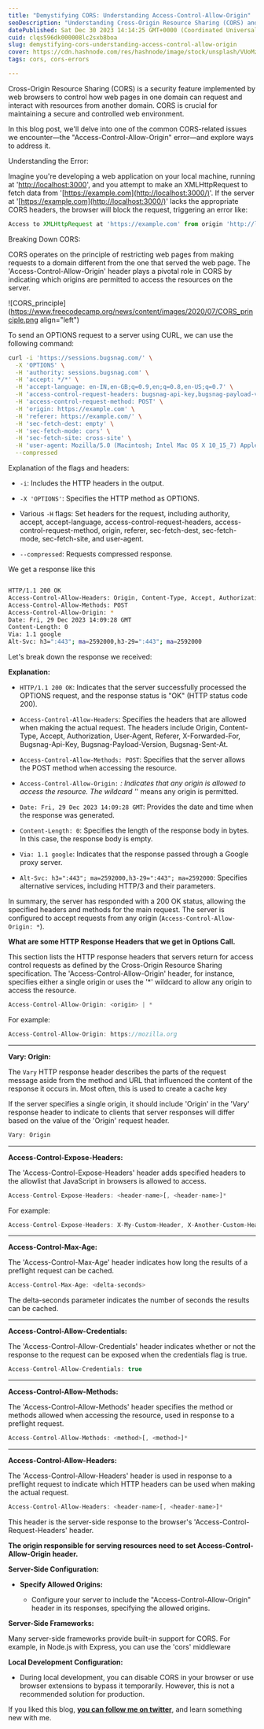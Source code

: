 ```yaml
---
title: "Demystifying CORS: Understanding Access-Control-Allow-Origin"
seoDescription: "Understanding Cross-Origin Resource Sharing (CORS) and the error related to Access-Control-Allow-Origin"
datePublished: Sat Dec 30 2023 14:14:25 GMT+0000 (Coordinated Universal Time)
cuid: clqs596dk000008lc2sxb8boa
slug: demystifying-cors-understanding-access-control-allow-origin
cover: https://cdn.hashnode.com/res/hashnode/image/stock/unsplash/VUoMzpSFMrY/upload/295d9f8dcc114cdd7cd4966703f28ffe.jpeg
tags: cors, cors-errors

---
```


Cross-Origin Resource Sharing (CORS) is a security feature implemented by web browsers to control how web pages in one domain can request and interact with resources from another domain. CORS is crucial for maintaining a secure and controlled web environment.

In this blog post, we'll delve into one of the common CORS-related issues we encounter—the "Access-Control-Allow-Origin" error—and explore ways to address it.

Understanding the Error:

Imagine you're developing a web application on your local machine, running at '[http://localhost:3000](http://localhost:3000/)', and you attempt to make an XMLHttpRequest to fetch data from '[https://example.com](http://localhost:3000/)'. If the server at '[https://example.com](http://localhost:3000/)' lacks the appropriate CORS headers, the browser will block the request, triggering an error like:

```javascript
Access to XMLHttpRequest at 'https://example.com' from origin 'http://localhost:3000' has been blocked by CORS policy: No 'Access-Control-Allow-Origin' header is present on the requested resource.
```

Breaking Down CORS:

CORS operates on the principle of restricting web pages from making requests to a domain different from the one that served the web page. The 'Access-Control-Allow-Origin' header plays a pivotal role in CORS by indicating which origins are permitted to access the resources on the server.

![CORS_principle](https://www.freecodecamp.org/news/content/images/2020/07/CORS_principle.png align="left")

To send an OPTIONS request to a server using CURL, we can use the following command:

```bash
curl -i 'https://sessions.bugsnag.com/' \
  -X 'OPTIONS' \
  -H 'authority: sessions.bugsnag.com' \
  -H 'accept: */*' \
  -H 'accept-language: en-IN,en-GB;q=0.9,en;q=0.8,en-US;q=0.7' \
  -H 'access-control-request-headers: bugsnag-api-key,bugsnag-payload-version,bugsnag-sent-at,content-type' \
  -H 'access-control-request-method: POST' \
  -H 'origin: https://example.com' \
  -H 'referer: https://example.com/' \
  -H 'sec-fetch-dest: empty' \
  -H 'sec-fetch-mode: cors' \
  -H 'sec-fetch-site: cross-site' \
  -H 'user-agent: Mozilla/5.0 (Macintosh; Intel Mac OS X 10_15_7) AppleWebKit/537.36 (KHTML, like Gecko) Chrome/121.0.0.0 Safari/537.36 Edg/121.0.0.0' \
  --compressed
```

Explanation of the flags and headers:

* `-i`: Includes the HTTP headers in the output.
    
* `-X 'OPTIONS'`: Specifies the HTTP method as OPTIONS.
    
* Various `-H` flags: Set headers for the request, including authority, accept, accept-language, access-control-request-headers, access-control-request-method, origin, referer, sec-fetch-dest, sec-fetch-mode, sec-fetch-site, and user-agent.
    
* `--compressed`: Requests compressed response.
    

We get a response like this

```bash

HTTP/1.1 200 OK
Access-Control-Allow-Headers: Origin, Content-Type, Accept, Authorization, User-Agent, Referer, X-Forwarded-For, Bugsnag-Api-Key, Bugsnag-Payload-Version, Bugsnag-Sent-At
Access-Control-Allow-Methods: POST
Access-Control-Allow-Origin: *
Date: Fri, 29 Dec 2023 14:09:28 GMT
Content-Length: 0
Via: 1.1 google
Alt-Svc: h3=":443"; ma=2592000,h3-29=":443"; ma=2592000
```

Let's break down the response we received:

**Explanation:**

* `HTTP/1.1 200 OK`: Indicates that the server successfully processed the OPTIONS request, and the response status is "OK" (HTTP status code 200).
    
* `Access-Control-Allow-Headers`: Specifies the headers that are allowed when making the actual request. The headers include Origin, Content-Type, Accept, Authorization, User-Agent, Referer, X-Forwarded-For, Bugsnag-Api-Key, Bugsnag-Payload-Version, Bugsnag-Sent-At.
    
* `Access-Control-Allow-Methods: POST`: Specifies that the server allows the POST method when accessing the resource.
    
* `Access-Control-Allow-Origin:` *: Indicates that any origin is allowed to access the resource. The wildcard '*' means any origin is permitted.
    
* `Date: Fri, 29 Dec 2023 14:09:28 GMT`: Provides the date and time when the response was generated.
    
* `Content-Length: 0`: Specifies the length of the response body in bytes. In this case, the response body is empty.
    
* `Via: 1.1 google`: Indicates that the response passed through a Google proxy server.
    
* `Alt-Svc: h3=":443"; ma=2592000,h3-29=":443"; ma=2592000`: Specifies alternative services, including HTTP/3 and their parameters.
    

In summary, the server has responded with a 200 OK status, allowing the specified headers and methods for the main request. The server is configured to accept requests from any origin (`Access-Control-Allow-Origin: *`).

**What are some HTTP Response Headers that we get in Options Call.**

This section lists the HTTP response headers that servers return for access control requests as defined by the Cross-Origin Resource Sharing specification. The 'Access-Control-Allow-Origin' header, for instance, specifies either a single origin or uses the '\*' wildcard to allow any origin to access the resource.

```javascript
Access-Control-Allow-Origin: <origin> | *
```

For example:

```javascript
Access-Control-Allow-Origin: https://mozilla.org
```

---

**Vary: Origin:**

The `Vary` HTTP response header describes the parts of the request message aside from the method and URL that influenced the content of the response it occurs in. Most often, this is used to create a cache key

If the server specifies a single origin, it should include 'Origin' in the 'Vary' response header to indicate to clients that server responses will differ based on the value of the 'Origin' request header.

```javascript
Vary: Origin
```

---

**Access-Control-Expose-Headers:**

The 'Access-Control-Expose-Headers' header adds specified headers to the allowlist that JavaScript in browsers is allowed to access.

```javascript
Access-Control-Expose-Headers: <header-name>[, <header-name>]*
```

For example:

```javascript
Access-Control-Expose-Headers: X-My-Custom-Header, X-Another-Custom-Header
```

---

**Access-Control-Max-Age:**

The 'Access-Control-Max-Age' header indicates how long the results of a preflight request can be cached.

```javascript
Access-Control-Max-Age: <delta-seconds>
```

The delta-seconds parameter indicates the number of seconds the results can be cached.

---

**Access-Control-Allow-Credentials:**

The 'Access-Control-Allow-Credentials' header indicates whether or not the response to the request can be exposed when the credentials flag is true.

```javascript
Access-Control-Allow-Credentials: true
```

---

**Access-Control-Allow-Methods:**

The 'Access-Control-Allow-Methods' header specifies the method or methods allowed when accessing the resource, used in response to a preflight request.

```javascript
Access-Control-Allow-Methods: <method>[, <method>]*
```

---

**Access-Control-Allow-Headers:**

The 'Access-Control-Allow-Headers' header is used in response to a preflight request to indicate which HTTP headers can be used when making the actual request.

```javascript
Access-Control-Allow-Headers: <header-name>[, <header-name>]*
```

This header is the server-side response to the browser's 'Access-Control-Request-Headers' header.

**The origin responsible for serving resources need to set Access-Control-Allow-Origin header.**

**Server-Side Configuration:**

* **Specify Allowed Origins:**
    
    * Configure your server to include the "Access-Control-Allow-Origin" header in its responses, specifying the allowed origins.
        

**Server-Side Frameworks:**

Many server-side frameworks provide built-in support for CORS. For example, in Node.js with Express, you can use the 'cors' middleware

**Local Development Configuration:**

* During local development, you can disable CORS in your browser or use browser extensions to bypass it temporarily. However, this is not a recommended solution for production.
    

If you liked this blog, [**you can follow me on twitter**](https://twitter.com/nkalra0123), and learn something new with me.